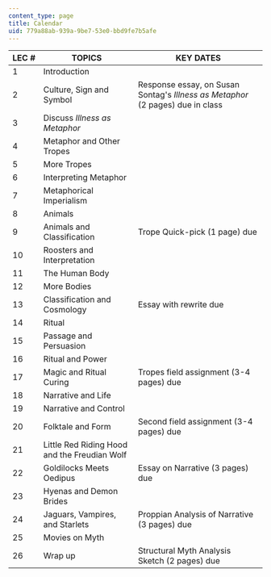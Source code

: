 ```yaml
---
content_type: page
title: Calendar
uid: 779a88ab-939a-9be7-53e0-bbd9fe7b5afe
---
```


| LEC # | TOPICS | KEY DATES |
| --- | --- | --- |
| 1 | Introduction |  |
| 2 | Culture, Sign and Symbol | Response essay, on Susan Sontag's _Illness as Metaphor_ (2 pages) due in class |
| 3 | Discuss _Illness as Metaphor_ |  |
| 4 | Metaphor and Other Tropes |  |
| 5 | More Tropes |  |
| 6 | Interpreting Metaphor |  |
| 7 | Metaphorical Imperialism |  |
| 8 | Animals |  |
| 9 | Animals and Classification | Trope Quick-pick (1 page) due |
| 10 | Roosters and Interpretation |  |
| 11 | The Human Body |  |
| 12 | More Bodies |  |
| 13 | Classification and Cosmology | Essay with rewrite due |
| 14 | Ritual |  |
| 15 | Passage and Persuasion |  |
| 16 | Ritual and Power |  |
| 17 | Magic and Ritual Curing | Tropes field assignment (3-4 pages) due |
| 18 | Narrative and Life |  |
| 19 | Narrative and Control |  |
| 20 | Folktale and Form | Second field assignment (3-4 pages) due |
| 21 | Little Red Riding Hood and the Freudian Wolf |  |
| 22 | Goldilocks Meets Oedipus | Essay on Narrative (3 pages) due |
| 23 | Hyenas and Demon Brides |  |
| 24 | Jaguars, Vampires, and Starlets | Proppian Analysis of Narrative (3 pages) due |
| 25 | Movies on Myth |  |
| 26 | Wrap up | Structural Myth Analysis Sketch (2 pages) due